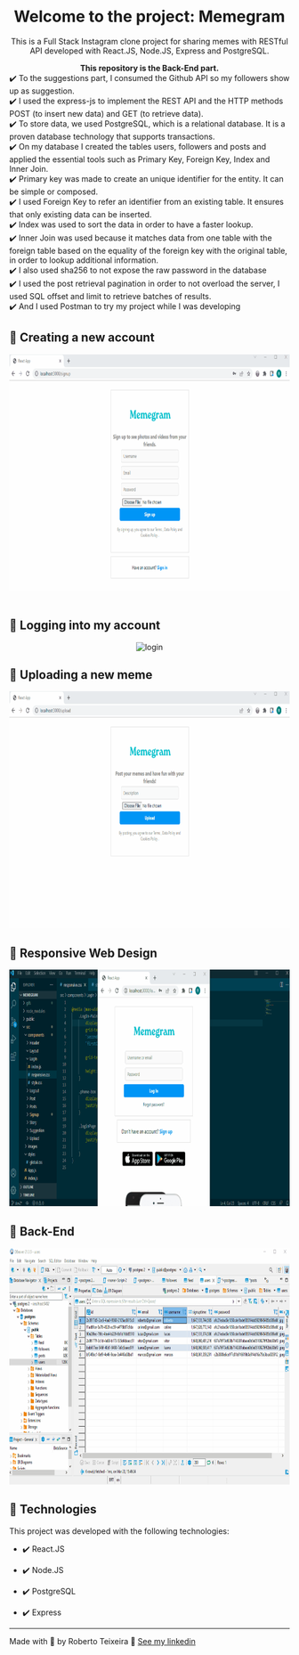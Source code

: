 <h1 align="center">
<br>
  Welcome to the project: Memegram
<br>
</h1>

<p align="center">This is a Full Stack Instagram clone project for sharing memes with RESTful API developed with React.JS, Node.JS, Express and PostgreSQL.</p>

<div align="center">
<strong>
This repository is the Back-End part.
</strong>
</div>

<div>
  ✔️ To the suggestions part, I consumed the Github API so my followers show up as suggestion.
</div>

<div>
  ✔️ I used the express-js to implement the REST API and the HTTP methods POST (to insert new data) and GET (to retrieve data).
</div>

<div>
  ✔️ To store data, we used PostgreSQL, which is a relational database. It is a proven database technology that supports transactions.
</div>

<div>
  ✔️ On my database I created the tables users, followers and posts and applied the essential tools such as Primary Key, Foreign Key, Index and Inner Join.
</div>

<div>
  ✔️ Primary key was made to create an unique identifier for the entity. It can be simple or composed.
</div>

<div>
  ✔️ I used Foreign Key to refer an identifier from an existing table. It ensures that only existing data can be inserted.
</div>


<div>
  ✔️ Index was used to sort the data in order to have a faster lookup.
</div>

<div>
  ✔️ Inner Join was used because it matches data from one table with the foreign table based on the equality of the foreign key with the original table, in order to lookup additional information.
</div>

<div>
  ✔️ I also used sha256 to not expose the raw password in the database
</div>

<div>
  ✔️ I used the post retrieval pagination in order to not overload the server, I used SQL offset and limit to retrieve batches of results.
</div>

<div>
  ✔️ And I used Postman to try my project while I was developing
</div>

## 📲 Creating a new account 

<div align="center" >
  <img src="./gifs/signup.gif" alt="sign-up" height="425">
</div>

<br>

## 📲 Logging into my account

<div align="center" >
  <img src="./gifs/login.gif" alt="login" height="425">
</div>

## 📲 Uploading a new meme

<div align="center" >
  <img src="./gifs/upload.gif" alt="upload" height="425">
</div>

## 📲 Responsive Web Design

<div align="center" >
  <img src="./gifs/responsive.gif" alt="responsive" height="425">
</div>

## 📲 Back-End

<div align="center" >
  <img src="./gifs/backend.gif" alt="backend" height="425">
</div>

## 🚀 Technologies

This project was developed with the following technologies:

- ✔️ React.JS

- ✔️ Node.JS

- ✔️ PostgreSQL

- ✔️ Express

---

Made with 💜 by Roberto Teixeira 👋 [See my linkedin](https://www.linkedin.com/in/roberto-teixeira-developer/)